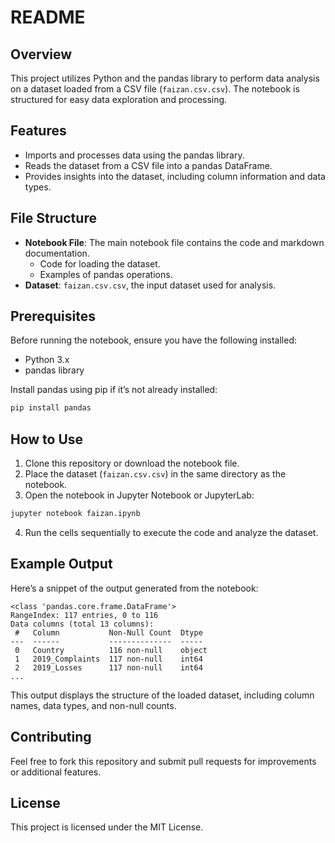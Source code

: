 # README

## Overview
This project utilizes Python and the pandas library to perform data analysis on a dataset loaded from a CSV file (`faizan.csv.csv`). The notebook is structured for easy data exploration and processing.

## Features
- Imports and processes data using the pandas library.
- Reads the dataset from a CSV file into a pandas DataFrame.
- Provides insights into the dataset, including column information and data types.

## File Structure
- **Notebook File**: The main notebook file contains the code and markdown documentation.
  - Code for loading the dataset.
  - Examples of pandas operations.
- **Dataset**: `faizan.csv.csv`, the input dataset used for analysis.

## Prerequisites
Before running the notebook, ensure you have the following installed:
- Python 3.x
- pandas library

Install pandas using pip if it’s not already installed:
```bash
pip install pandas
```

## How to Use
1. Clone this repository or download the notebook file.
2. Place the dataset (`faizan.csv.csv`) in the same directory as the notebook.
3. Open the notebook in Jupyter Notebook or JupyterLab:
```bash
jupyter notebook faizan.ipynb
```
4. Run the cells sequentially to execute the code and analyze the dataset.

## Example Output
Here’s a snippet of the output generated from the notebook:
```
<class 'pandas.core.frame.DataFrame'>
RangeIndex: 117 entries, 0 to 116
Data columns (total 13 columns):
 #   Column           Non-Null Count  Dtype 
---  ------           --------------  ----- 
 0   Country          116 non-null    object
 1   2019_Complaints  117 non-null    int64 
 2   2019_Losses      117 non-null    int64 
...
```
This output displays the structure of the loaded dataset, including column names, data types, and non-null counts.

## Contributing
Feel free to fork this repository and submit pull requests for improvements or additional features.

## License
This project is licensed under the MIT License.
